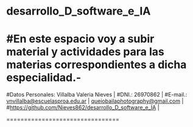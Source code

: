 # desarrollo_D_software_e_IA

#En este espacio voy a subir material y actividades para las materias correspondientes a dicha especialidad.-
==============================

#Datos Personales: Villalba Valeria Nieves | 
#DNI.: 26970862 | 
#E-mail.: vnvillalba@escuelasproa.edu.ar | queiobailaphotography@gmail.com |
#https://github.com/Nieves862/desarrollo_D_software_e_IA |

================================
